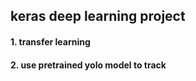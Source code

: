 ## keras deep learning project

#### 1. transfer learning 
#### 2. use pretrained yolo model to track


